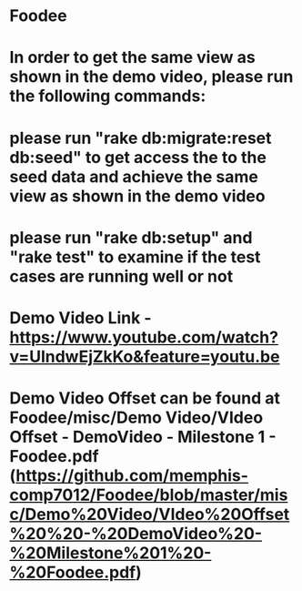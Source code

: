 # Foodee
# In order to get the same view as shown in the demo video, please run the following commands:
# please run "rake db:migrate:reset db:seed" to get access the to the seed data and achieve the same view as shown in the demo video
# please run "rake db:setup" and "rake test" to examine if the test cases are running well or not

# Demo Video Link - https://www.youtube.com/watch?v=UlndwEjZkKo&feature=youtu.be

# Demo Video Offset can be found at  Foodee/misc/Demo Video/VIdeo Offset - DemoVideo - Milestone 1 - Foodee.pdf (https://github.com/memphis-comp7012/Foodee/blob/master/misc/Demo%20Video/VIdeo%20Offset%20%20-%20DemoVideo%20-%20Milestone%201%20-%20Foodee.pdf)



